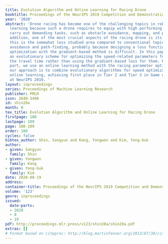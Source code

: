 ```yaml
---
title: Evolution Algorithm and Online Learning for Racing Drone
booktitle: Proceedings of the NeurIPS 2019 Competition and Demonstration Track
year: '2020'
abstract: 'Drone racing has become one of the challenging topics in robotics and machine
  learning because such a drone requires to equip with high performing modules that
  carry out demanding tasks, such as obstacle avoidance, mapping, and planning. In
  addition, one of the most crucial aspects of the racing drone is its speed. However,
  this is the somewhat less studied area compared to conventional topics such as obstacle
  avoidance and path-finding, probably because designing a loss function for the speed
  optimization with the gradient-based method is difficult. In this paper, we propose
  an evolutionary scheme for optimizing the speed-related parameters for shortening
  the travel time rather than using the gradient-based loss for them. For the planning
  part, we use an online learning method with the racing parameter optimization. Therefore,
  our approach is to combine evolutionary algorithms for speed optimization and gradient-based
  online learning, achieving first place in Tier 2 and Tier 3 in Game of Drones competition
  at NeurIPS 2019. '
layout: inproceedings
series: Proceedings of Machine Learning Research
publisher: PMLR
issn: 2640-3498
id: shin20a
month: 0
tex_title: Evolution Algorithm and Online Learning for Racing Drone
firstpage: 100
lastpage: 109
page: 100-109
order: 100
cycles: false
bibtex_author: Shin, Sangyun and Kang, Yongwon and Kim, Yong-Guk
author:
- given: Sangyun
  family: Shin
- given: Yongwon
  family: Kang
- given: Yong-Guk
  family: Kim
date: 2020-08-19
address: 
container-title: Proceedings of the NeurIPS 2019 Competition and Demonstration Track
volume: '123'
genre: inproceedings
issued:
  date-parts:
  - 2020
  - 8
  - 19
pdf: http://proceedings.mlr.press/v123/shin20a/shin20a.pdf
extras: []
# Format based on citeproc: http://blog.martinfenner.org/2013/07/30/citeproc-yaml-for-bibliographies/
---
```

